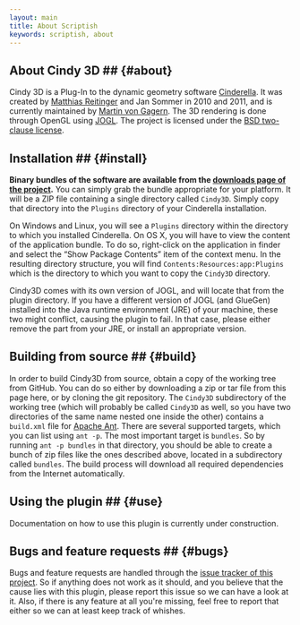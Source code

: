```yaml
---
layout: main
title: About Scriptish
keywords: scriptish, about
---
```


## About Cindy 3D ## {#about}

Cindy 3D is a Plug-In to the dynamic geometry software [Cinderella][].
It was created by [Matthias Reitinger][] and Jan Sommer in 2010 and 2011,
and is currently maintained by [Martin von Gagern][].
The 3D rendering is done through OpenGL using [JOGL][].
The project is licensed under the [BSD two-clause license][license].

 [Cinderella]: http://www.cinderella.de/
 [Matthias Reitinger]: https://github.com/reima
 [Martin von Gagern]: https://github.com/gagern
 [JOGL]: http://jogamp.org/jogl/www/
 [license]: https://github.com/gagern/Cindy3D/blob/jogl2/LICENSE.txt

## Installation ## {#install}

**Binary bundles of the software are available from the
[downloads page of the project][downloads].**
You can simply grab the bundle appropriate for your platform.
It will be a ZIP file containing a single directory called `Cindy3D`.
Simply copy that directory into the `Plugins` directory
of your Cinderella installation.

On Windows and Linux, you will see a `Plugins` directory
within the directory to which you installed Cinderella.
On OS X, you will have to view the content of the application bundle.
To do so, right-click on the application in finder and select the
“Show Package Contents” item of the context menu.
In the resulting directory structure, you will find
`Contents:Resources:app:Plugins` which is the directory
to which you want to copy the `Cindy3D` directory.

Cindy3D comes with its own version of JOGL,
and will locate that from the plugin directory.
If you have a different version of JOGL (and GlueGen) installed
into the Java runtime environment (JRE) of your machine,
these two might conflict, causing the plugin to fail.
In that case, please either remove the part from your JRE,
or install an appropriate version.

 [downloads]: https://github.com/gagern/Cindy3D/downloads

## Building from source ## {#build}

In order to build Cindy3D from source,
obtain a copy of the working tree from GitHub.
You can do so either by downloading a zip or tar file from this page here,
or by cloning the git repository.
The `Cindy3D` subdirectory of the working tree
(which will probably be called `Cindy3D` as well,
so you have two directories of the same name nested one inside the other)
contains a `build.xml` file for [Apache Ant][].
There are several supported targets, which you can list using `ant -p`.
The most important target is `bundles`.
So by running `ant -p bundles` in that directory,
you should be able to create a bunch of zip files
like the ones described above, located in a subdirectory called `bundles`.
The build process will download all required dependencies
from the Internet automatically.

 [Apache Ant]: http://ant.apache.org/

## Using the plugin ## {#use}

Documentation on how to use this plugin is currently under construction.

## Bugs and feature requests ## {#bugs}

Bugs and feature requests are handled through the
[issue tracker of this project][issues].
So if anything does not work as it should,
and you believe that the cause lies with this plugin,
please report this issue so we can have a look at it.
Also, if there is any feature at all you're missing,
feel free to report that either so we can at least keep track of whishes.

 [issues]: https://github.com/gagern/Cindy3D/issues

